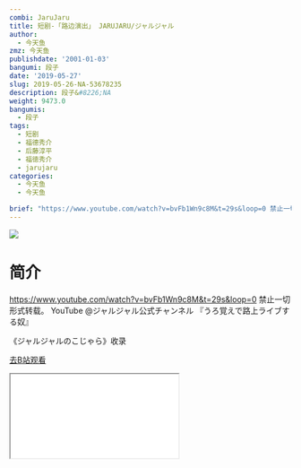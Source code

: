 ```yaml
---
combi: JaruJaru
title: 短剧-「路边演出」 JARUJARU/ジャルジャル
author:
  - 今天鱼
zmz: 今天鱼
publishdate: '2001-01-03'
bangumi: 段子
date: '2019-05-27'
slug: 2019-05-26-NA-53678235
description: 段子&#8226;NA
weight: 9473.0
bangumis:
  - 段子
tags:
  - 短剧
  - 福德秀介
  - 后藤淳平
  - 福徳秀介
  - jarujaru
categories:
  - 今天鱼
  - 今天鱼

brief: "https://www.youtube.com/watch?v=bvFb1Wn9c8M&t=29s&loop=0 禁止一切形式转载。 YouTube @ジャルジャル公式チャンネル 『うろ覚えで路上ライブする奴』 《ジャルジャルのこじゃら》收录"
---
```

![](https://i.imgur.com/tulmNZ2.jpg)
# 简介  
https://www.youtube.com/watch?v=bvFb1Wn9c8M&t=29s&loop=0
禁止一切形式转载。
YouTube @ジャルジャル公式チャンネル
『うろ覚えで路上ライブする奴』

《ジャルジャルのこじゃら》收录  

[去B站观看](https://www.bilibili.com/video/av53678235/)
<div class ="resp-container"><iframe class="testiframe" src="//player.bilibili.com/player.html?aid=53678235"", scrolling="no", allowfullscreen="true" > </iframe></div> 
